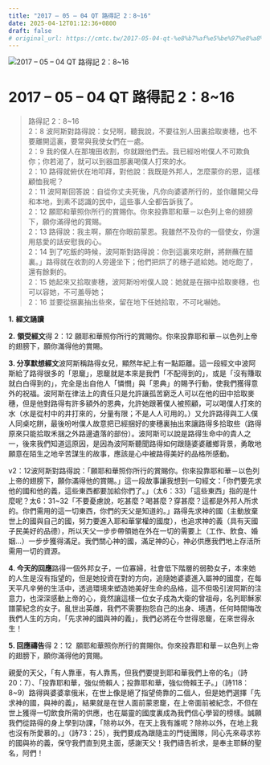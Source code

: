 ```yaml
---
title: "2017 – 05 – 04 QT 路得記 2：8~16"
date: 2025-04-12T01:12:36+0800
draft: false
# original_url: https://cmtc.tw/2017-05-04-qt-%e8%b7%af%e5%be%97%e8%a8%98-2%ef%bc%9a816
---
```


![2017 – 05 – 04 QT 路得記 2：8\~16](/images/qt.jpg   "2017 – 05 – 04 QT 路得記 2：8\~16")

# 2017 – 05 – 04 QT 路得記 2：8\~16

> 路得記 2：8\~16  
> 2：8 波阿斯對路得說：女兒啊，聽我說，不要往別人田裏拾取麥穗，也不要離開這裏，要常與我使女們在一處。  
> 2：9 我的僕人在那塊田收割，你就跟他們去。我已經吩咐僕人不可欺負你；你若渴了，就可以到器皿那裏喝僕人打來的水。  
> 2：10 路得就俯伏在地叩拜，對他說：我既是外邦人，怎麼蒙你的恩，這樣顧恤我呢？  
> 2：11 波阿斯回答說：自從你丈夫死後，凡你向婆婆所行的，並你離開父母和本地，到素不認識的民中，這些事人全都告訴我了。  
> 2：12 願耶和華照你所行的賞賜你。你來投靠耶和華－以色列上帝的翅膀下，願你滿得他的賞賜。  
> 2：13 路得說：我主啊，願在你眼前蒙恩。我雖然不及你的一個使女，你還用慈愛的話安慰我的心。  
> 2：14 到了吃飯的時候，波阿斯對路得說：你到這裏來吃餅，將餅蘸在醋裏。」路得就在收割的人旁邊坐下；他們把烘了的穗子遞給她。她吃飽了，還有餘剩的。  
> 2：15 她起來又拾取麥穗，波阿斯吩咐僕人說：她就是在捆中拾取麥穗，也可以容她，不可羞辱她；  
> 2：16 並要從捆裏抽出些來，留在地下任她拾取，不可叱嚇她。

**1.** **經文誦讀**

**2.** **領受經文**得 2：12 願耶和華照你所行的賞賜你。你來投靠耶和華－以色列上帝的翅膀下，願你滿得他的賞賜。

**3. 分享默想經文**波阿斯稱路得女兒，顯然年紀上有一點距離。這一段經文中波阿斯給了路得很多的「恩竉」，恩竉就是本來是我們「不配得到的」，或是「沒有賺取就白白得到的」，完全是出自他人「憐憫」與「恩典」的賜予行動，使我們獲得意外的祝福。波阿斯在律法上的責任只是允許讓孤苦窮乏人可以在他的田中拾取麥穗，但是他對路得有許多額外的恩典，允許她跟著僕人被照顧，可以喝僕人打來的水（水是從村中的井打來的，分量有限；不是人人可用的。）又允許路得與工人僕人同桌吃餅，最後吩咐僕人故意把已經捆好的麥穗裏抽出來讓路得多拾取些（路得原來只能拾取禾捆之外路邊遺落的部份）。波阿斯可以說是路得生命中的貴人之一，後來我們知道這原因，是因為波阿斯聽聞路得如何跟隨婆婆離鄉背景，勇敢地願意在陌生之地辛苦謀生的故事，應該是心中被路得美好的品格所感動。

v2：12波阿斯對路得說：「願耶和華照你所行的賞賜你。你來投靠耶和華－以色列上帝的翅膀下，願你滿得他的賞賜。」這一段故事讓我想到一句經文：「你們要先求他的國和他的義，這些東西都要加給你們了。」（太6：33）「這些東西」指的是什麼呢？太6：31\~32「不要憂慮說，吃甚麼？喝甚麼？穿甚麼？這都是外邦人所求的。你們需用的這一切東西，你們的天父是知道的。」路得先求神的國（主動放棄世上的國與自己的國，努力要進入耶和華掌權的國度），也追求神的義（具有天國子民美好的品德），所以天父一步步帶領她在外在一切的需要上（工作、飲食、婚姻…）一步步獲得滿足。我們關心神的國，滿足神的心，神必供應我們地上存活所需用一切的資源。

**4. 今天的回應**路得一個外邦女子，一位寡婦，社會低下階層的弱勢女子，本來她的人生是沒有指望的，但是她投資在對的方向，追隨她婆婆進入屬神的國度，在每天平凡辛勞的生活中，透過環境來塑造她美好生命的品格，這不但吸引波阿斯的注意力，也深深感動上帝的心，竟然讓這樣一位女子成為大衛的曾祖母，名列耶穌家譜蒙紀念的女子。亂世出英雌，我們不需要抱怨自己的出身、境遇，任何時間悔改我們人生的方向，「先求神的國與神的義」，我們必將在今世得恩竉，在來世得永生！

**5. 回應禱告**得 2：12  願耶和華照你所行的賞賜你。你來投靠耶和華－以色列上帝的翅膀下，願你滿得他的賞賜。

親愛的天父，「有人靠車，有人靠馬，但我們要提到耶和華我們上帝的名」（詩20：7）、「投靠耶和華，強似倚賴人；投靠耶和華，強似倚賴王子。」（詩118：8\~9）路得與婆婆拿俄米，在世上像是絕了指望倚靠的二個人，但是她們選擇「先求神的國，與神的義」，結果就是在世人面前蒙恩竉，在上帝面前被紀念，不但在世上獲得一切飲食所需的供應，也在屬靈的國度裏成為我們信心學習的榜樣。誠願我們從路得的身上學到功課，「除祢以外，在天上我有誰呢？除祢以外，在地上我也沒有所愛慕的。」（詩73：25），我們要成為跟隨主的門徒團隊，同心先來尋求祢的國與祢的義，保守我們直到見主面，感謝天父！我們禱告祈求，是奉主耶穌的聖名，阿們！